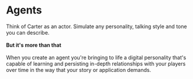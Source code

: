 # Agents

Think of Carter as an actor. Simulate any personality, talking style and tone you can describe.\
\
**But it's more than that** \
\
When you create an agent you're bringing to life a digital personality that's capable of learning  and persisting in-depth relationships with your players over time in the way that your story or application demands.
